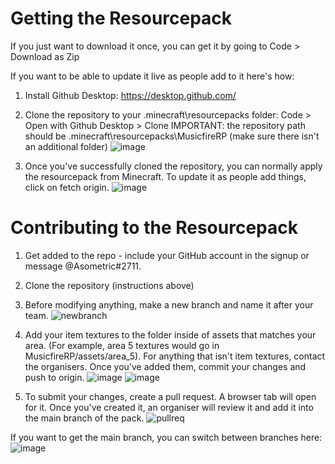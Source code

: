 # Getting the Resourcepack

If you just want to download it once, you can get it by going to Code > Download as Zip

If you want to be able to update it live as people add to it here's how:

1. Install Github Desktop: https://desktop.github.com/

2. Clone the repository to your .minecraft\resourcepacks folder: Code > Open with Github Desktop > Clone
   IMPORTANT: the repository path should be .minecraft\resourcepacks\MusicfireRP (make sure there isn't an additional folder)
![image](https://user-images.githubusercontent.com/40923191/181114442-17245575-7585-43ca-9eee-9dd5617a56b6.png)

3. Once you've successfully cloned the repository, you can normally apply the resourcepack from Minecraft. To update it as people add things, click on fetch origin.
![image](https://user-images.githubusercontent.com/40923191/181114673-c3cf9af1-5a4c-4dd4-85e1-7ce2c1aa0a9b.png)



# Contributing to the Resourcepack

1. Get added to the repo - include your GitHub account in the signup or message @Asometric#2711.

2. Clone the repository (instructions above)

3. Before modifying anything, make a new branch and name it after your team.
![newbranch](https://user-images.githubusercontent.com/40923191/181110934-99bef5d5-238c-42d9-8725-d6c6a2199f71.png)

4. Add your item textures to the folder inside of assets that matches your area. (For example, area 5 textures would go in MusicfireRP/assets/area_5). For anything that    isn't item textures, contact the organisers. Once you've added them, commit your changes and push to origin.
![image](https://user-images.githubusercontent.com/40923191/181112992-4f065123-d0bf-4af1-84fa-3b445ad8474e.png)
![image](https://user-images.githubusercontent.com/40923191/181113049-5d8cd581-6269-4424-9207-91092a351368.png)


5. To submit your changes, create a pull request. A browser tab will open for it. Once you've created it, an organiser will review it and add it into the main branch of    the pack.
![pullreq](https://user-images.githubusercontent.com/40923191/181112510-6aeab937-3593-4fc6-99be-0b0f3496254a.png)

If you want to get the main branch, you can switch between branches here:
![image](https://user-images.githubusercontent.com/40923191/181113359-0988e67b-e8f2-40ee-9b2d-a2966bbb9ba1.png)
